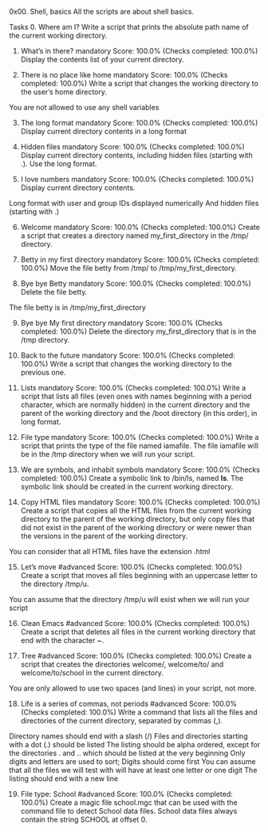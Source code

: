 0x00. Shell, basics
All the scripts are about shell basics.

Tasks
0. Where am I?
Write a script that prints the absolute path name of the current working directory.

1. What’s in there?
mandatory
Score: 100.0% (Checks completed: 100.0%)
Display the contents list of your current directory.

2. There is no place like home
mandatory
Score: 100.0% (Checks completed: 100.0%)
Write a script that changes the working directory to the user’s home directory.

You are not allowed to use any shell variables

3. The long format
mandatory
Score: 100.0% (Checks completed: 100.0%)
Display current directory contents in a long format

4. Hidden files
mandatory
Score: 100.0% (Checks completed: 100.0%)
Display current directory contents, including hidden files (starting with .). Use the long format.

5. I love numbers
mandatory
Score: 100.0% (Checks completed: 100.0%)
Display current directory contents.

Long format
with user and group IDs displayed numerically
And hidden files (starting with .)

6. Welcome
mandatory
Score: 100.0% (Checks completed: 100.0%)
Create a script that creates a directory named my_first_directory in the /tmp/ directory.

7. Betty in my first directory
mandatory
Score: 100.0% (Checks completed: 100.0%)
Move the file betty from /tmp/ to /tmp/my_first_directory.

8. Bye bye Betty
mandatory
Score: 100.0% (Checks completed: 100.0%)
Delete the file betty.

The file betty is in /tmp/my_first_directory

9. Bye bye My first directory
mandatory
Score: 100.0% (Checks completed: 100.0%)
Delete the directory my_first_directory that is in the /tmp directory.

10. Back to the future
mandatory
Score: 100.0% (Checks completed: 100.0%)
Write a script that changes the working directory to the previous one.

11. Lists
mandatory
Score: 100.0% (Checks completed: 100.0%)
Write a script that lists all files (even ones with names beginning with a period character, which are normally hidden) in the current directory and the parent of the working directory and the /boot directory (in this order), in long format.

12. File type
mandatory
Score: 100.0% (Checks completed: 100.0%)
Write a script that prints the type of the file named iamafile. The file iamafile will be in the /tmp directory when we will run your script.

13. We are symbols, and inhabit symbols
mandatory
Score: 100.0% (Checks completed: 100.0%)
Create a symbolic link to /bin/ls, named __ls__. The symbolic link should be created in the current working directory.

14. Copy HTML files
mandatory
Score: 100.0% (Checks completed: 100.0%)
Create a script that copies all the HTML files from the current working directory to the parent of the working directory, but only copy files that did not exist in the parent of the working directory or were newer than the versions in the parent of the working directory.

You can consider that all HTML files have the extension .html

15. Let’s move
#advanced
Score: 100.0% (Checks completed: 100.0%)
Create a script that moves all files beginning with an uppercase letter to the directory /tmp/u.

You can assume that the directory /tmp/u will exist when we will run your script

16. Clean Emacs
#advanced
Score: 100.0% (Checks completed: 100.0%)
Create a script that deletes all files in the current working directory that end with the character ~.

17. Tree
#advanced
Score: 100.0% (Checks completed: 100.0%)
Create a script that creates the directories welcome/, welcome/to/ and welcome/to/school in the current directory.

You are only allowed to use two spaces (and lines) in your script, not more.

18. Life is a series of commas, not periods
#advanced
Score: 100.0% (Checks completed: 100.0%)
Write a command that lists all the files and directories of the current directory, separated by commas (,).

Directory names should end with a slash (/)
Files and directories starting with a dot (.) should be listed
The listing should be alpha ordered, except for the directories . and .. which should be listed at the very beginning
Only digits and letters are used to sort; Digits should come first
You can assume that all the files we will test with will have at least one letter or one digit
The listing should end with a new line

19. File type: School
#advanced
Score: 100.0% (Checks completed: 100.0%)
Create a magic file school.mgc that can be used with the command file to detect School data files. School data files always contain the string SCHOOL at offset 0.
